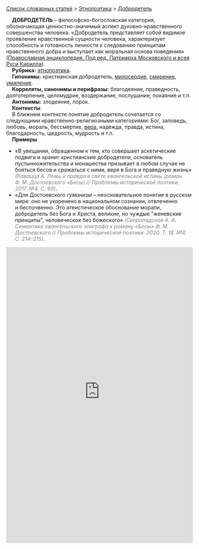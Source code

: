 <style>
st { color: Gray;
  font-style: italic;}
</style>

[Список словарных статей](https://thesaurus-dostoevsky.github.io/Thesaurus/) > [Этнопоэтика](ethnopoe.md) > [Добродетель](добродетель.md) 

&nbsp;&nbsp;&nbsp;&nbsp;**ДОБРОДЕТЕЛЬ** – философско-богословская категория, обозначающая ценностно-значимый аспект духовно-нравственного совершенства человека. «Добродетель представляет собой видимое проявление нравственной сущности человека, характеризует способность и готовность личности к следованию принципам нравственного добра и выступает как моральная основа поведения» ([Православная энциклопедия. Под ред. Патриарха Московского и всея Руси Кирилла](https://pravenc.ru)).  
&nbsp;&nbsp;&nbsp;&nbsp;**Рубрика:** [этнопоэтика](ethnopoe.md).  
&nbsp;&nbsp;&nbsp;&nbsp;**Гипонимы:** христианская добродетель, [милосердие](милосердие.md), [смирение](смирение.md), [умиление](умиление.md).  
&nbsp;&nbsp;&nbsp;&nbsp;**Корреляты, синонимы и перифразы:** благодеяние, праведность, долготерпение, целомудрие, воздержание, послушание, покаяние  и т.п.  
&nbsp;&nbsp;&nbsp;&nbsp;**Антонимы:** злодеяние, порок.  
&nbsp;&nbsp;&nbsp;&nbsp;**Контексты**  
&nbsp;&nbsp;&nbsp;&nbsp;В ближнем контексте понятие добродетель сочетается со следующими нравственно-религиозными категориями: Бог, заповедь, любовь, мораль, бессмертие, [вера](вера.md), надежда, правда, истина, благодарность, щедрость, мудрость и т.п.  <br>
&nbsp;&nbsp;&nbsp;&nbsp;**Примеры**  
* «В увещании, обращенном к тем, кто совершает аскетические подвиги и хранит христианские добродетели, основатель пустынножительства и монашества призывает в любом случае не бояться бесов и сражаться с ними, веря в Бога и праведную жизнь» <st>(Кавацца А. *Ложь* и *правда* в свете евангельской *истины* (роман Ф. М. Достоевского «Бесы) // Проблемы исторической поэтики. 2017. №4. С. 60)</st>.
* «Для Достоевского *гуманизм* – неосновательное понятие в русском мире: оно не укоренено в национальном сознании, отвлеченно и беспочвенно. Это атеистическое обоснование морали, добродетель без Бога и Христа, великие, но чуждые "женевские принципы", человеческое без божеского» <st>(Скоропадская А. А. Семантика евангельского эпиграфа к роману «Бесы» Ф. М. Достоевского // Проблемы исторической поэтики. 2020. Т. 18. №4. С. 214–215)</st>. 

<iframe src="https://thesaurus-dostoevsky.github.io/nk/добродетель.html" style="border:0px;width:100%;height:800px" allowfullscreen="true" webkitallowfullscreen="true" mozallowfullscreen="true">
